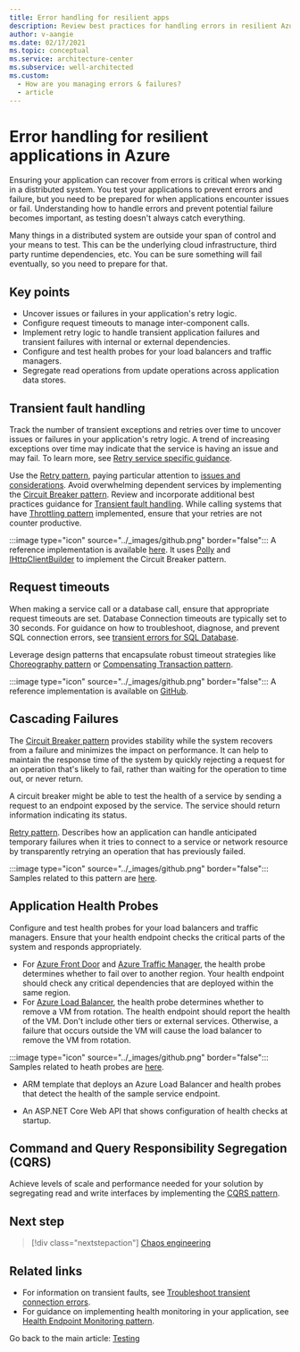 ```yaml
---
title: Error handling for resilient apps
description: Review best practices for handling errors in resilient Azure applications. Understand transient fault handling, request timeouts, cascading failures, and more.
author: v-aangie
ms.date: 02/17/2021
ms.topic: conceptual
ms.service: architecture-center
ms.subservice: well-architected
ms.custom:
  - How are you managing errors & failures?
  - article
---
```


# Error handling for resilient applications in Azure

Ensuring your application can recover from errors is critical when working in a distributed system. You test your applications to prevent errors and failure, but you need to be prepared for when applications encounter issues or fail. Understanding how to handle errors and prevent potential failure becomes important, as testing doesn't always catch everything.

Many things in a distributed system are outside your span of control and your means to test. This can be the underlying cloud infrastructure, third party runtime dependencies, etc. You can be sure something will fail eventually, so you need to prepare for that.

## Key points

- Uncover issues or failures in your application's retry logic.
- Configure request timeouts to manage inter-component calls.
- Implement retry logic to handle transient application failures and transient failures with internal or external dependencies.
- Configure and test health probes for your load balancers and traffic managers.
- Segregate read operations from update operations across application data stores.

## Transient fault handling

Track the number of transient exceptions and retries over time to uncover issues or failures in your application's retry logic. A trend of increasing exceptions over time may indicate that the service is having an issue and may fail. To learn more, see [Retry service specific guidance](../best-practices/retry-service-specific.md).

Use the [Retry pattern](../patterns/retry.md), paying particular attention to [issues and considerations](../patterns/retry.md#issues-and-considerations). Avoid overwhelming dependent services by implementing the [Circuit Breaker pattern](../patterns/circuit-breaker.md). Review and incorporate additional best practices guidance for [Transient fault handling](../patterns/circuit-breaker.md). While calling systems that have [Throttling pattern](../patterns/circuit-breaker.md) implemented, ensure that your retries are not counter productive.

:::image type="icon" source="../_images/github.png" border="false"::: A reference implementation is available [here](https://github.com/mspnp/microservices-reference-implementation/tree/master/src/shipping/workflow). It uses [Polly](https://github.com/App-vNext/Polly/wiki/Circuit-Breaker) and [IHttpClientBuilder](/dotnet/api/microsoft.extensions.dependencyinjection.ihttpclientbuilder?view=dotnet-plat-ext-5.0) to implement the Circuit Breaker pattern.

## Request timeouts

When making a service call or a database call, ensure that appropriate request timeouts are set. Database Connection timeouts are typically set to 30 seconds. For guidance on how to troubleshoot, diagnose, and prevent SQL connection errors, see [transient errors for SQL Database](/azure/sql-database/sql-database-connectivity-issues).

Leverage design patterns that encapsulate robust timeout strategies like [Choreography pattern](../patterns/choreography.md) or [Compensating Transaction pattern](../patterns/compensating-transaction.md).

:::image type="icon" source="../_images/github.png" border="false"::: A reference implementation is available on [GitHub](https://github.com/mspnp/microservices-reference-implementation).

## Cascading Failures

The [Circuit Breaker pattern](../patterns/circuit-breaker.md) provides stability while the system recovers from a failure and minimizes the impact on performance. It can help to maintain the response time of the system by quickly rejecting a request for an operation that's likely to fail, rather than waiting for the operation to time out, or never return.

A circuit breaker might be able to test the health of a service by sending a request to an endpoint exposed by the service. The service should return information indicating its status.

[Retry pattern](../patterns/retry.md). Describes how an application can handle anticipated temporary failures when it tries to connect to a service or network resource by transparently retrying an operation that has previously failed.

:::image type="icon" source="../_images/github.png" border="false"::: Samples related to this pattern are [here](https://github.com/mspnp/samples/tree/master/Reliability/RetryPatternSample).

## Application Health Probes

Configure and test health probes for your load balancers and traffic managers. Ensure that your health endpoint checks the critical parts of the system and responds appropriately.

- For [Azure Front Door](/azure/frontdoor/front-door-overview) and [Azure Traffic Manager](/azure/traffic-manager/traffic-manager-overview), the health probe determines whether to fail over to another region. Your health endpoint should check any critical dependencies that are deployed within the same region.
- For [Azure Load Balancer](/azure/load-balancer/load-balancer-overview), the health probe determines whether to remove a VM from rotation. The health endpoint should report the health of the VM. Don't include other tiers or external services. Otherwise, a failure that occurs outside the VM will cause the load balancer to remove the VM from rotation.

:::image type="icon" source="../_images/github.png" border="false"::: Samples related to heath probes are [here](https://github.com/mspnp/samples/tree/master/Reliability/HealthProbesSample).

- ARM template that deploys an Azure Load Balancer and health probes that detect the  health of the sample service endpoint.

- An ASP.NET Core Web API that shows configuration of health checks at startup.

## Command and Query Responsibility Segregation (CQRS)

Achieve levels of scale and performance needed for your solution by segregating read and write interfaces by implementing the [CQRS pattern](../patterns/cqrs.md).

## Next step

> [!div class="nextstepaction"]
> [Chaos engineering](./chaos-engineering.md)

## Related links

- For information on transient faults, see [Troubleshoot transient connection errors](/azure/azure-sql/database/troubleshoot-common-connectivity-issues).
- For guidance on implementing health monitoring in your application, see [Health Endpoint Monitoring pattern](../patterns/health-endpoint-monitoring.md).

Go back to the main article: [Testing](test-checklist.md)
